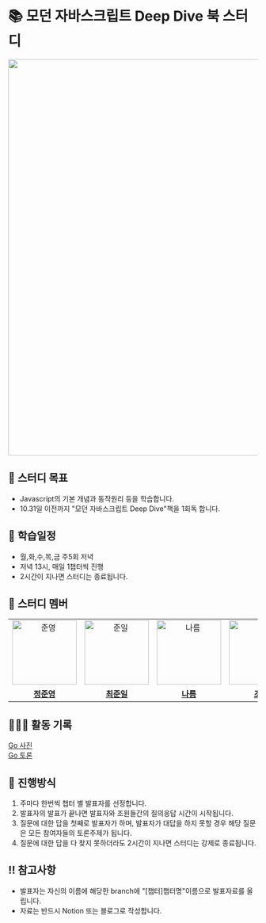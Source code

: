 # 📚 모던 자바스크립트 Deep Dive 북 스터디

<image src="https://github.com/wn8624/JS_Deepdive_book_study/assets/81373171/7a88d950-e4d3-4464-bec0-ada935046771" width="800px" height="800px">

## 📌 스터디 목표

- Javascript의 기본 개념과 동작원리 등을 학습합니다.
- 10.31일 이전까지 "모던 자바스크립트 Deep Dive"책을 1회독 합니다.

## 📅 학습일정

- 월,화,수,목,금 주5회 저녁
- 저녁 13시, 매일 1챕터씩 진행
- 2시간이 지나면 스터디는 종료됩니다.

## 🐻 스터디 멤버

<table>
 <tr>
    <td align="center"><a href="https://github.com/junjeeong"><img src="https://avatars.githubusercontent.com/u/81373171?v=4" width="130px;" alt="준영"></a></td>
    <td align="center"><a href="https://github.com/wnsdlf25"><img src="https://avatars.githubusercontent.com/u/102348842?v=4" width="130px"alt="준일"></a></td>
    <td align="center"><a href="https://github.com/hanryu1109"><img src="https://avatars.githubusercontent.com/u/82071500?v=4" width="130px;" alt="나름"></a></td>
   <td align="center"><a href="https://github.com/dikum98"><img src="https://avatars.githubusercontent.com/u/97519893?v=4" width="130px;" alt="조한"></a></td>
    <td align="center"><a href="https://github.com/ruukr8080"><img src="https://avatars.githubusercontent.com/u/131014787?v=4" width="130px;" alt="신한"></a></td>
  </tr>
  <tr>
    <td align="center"><a href="https://github.com/junjeeong"><b>정준영</b></a></td>
    <td align="center"><a href="https://github.com/wnsdlf25"><b>최준일</b></a></td>
    <td align="center"><a href="https://github.com/hanryu1109"><b>나름</b></a></td>
    <td align="center"><a href="https://github.com/dikum98"><b>조한</b></a></td>
    <td align="center"><a href="https://github.com/ruukr8080"><b>신한</b></a></td>
  </tr>
</table>

## 🏃🏻‍♂️ 활동 기록

<a href="https://github.com/junjeeong/JS_Deepdive_book_study/wiki/08.25-OT%EC%A7%84%ED%96%89">Go 사진</a></br>
<a href="https://github.com/junjeeong/JS_Deepdive_book_study/discussions">Go 토론</a>

## 💫 진행방식

1. 주마다 한번씩 챕터 별 발표자를 선정합니다.
2. 발표자의 발표가 끝나면 발표자와 조원들간의 질의응답 시간이 시작됩니다.
3. 질문에 대한 답을 첫째로 발표자가 하며, 발표자가 대답을 하지 못할 경우 해당 질문은 모든 참여자들의 토론주제가 됩니다.
4. 질문에 대한 답을 다 찾지 못하더라도 2시간이 지나면 스터디는 강제로 종료됩니다.

## ‼️ 참고사항

- 발표자는 자신의 이름에 해당한 branch에 "[챕터]챕터명"이름으로 발표자료를 올립니다.
- 자료는 반드시 Notion 또는 블로그로 작성합니다.
